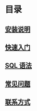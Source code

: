 # 目录

## [安装说明](setup.html)
## [快速入门](quick_start.html)
## [SQL 语法](sql.html)
## [常见问题](faq.html)
## [联系方式](contact.html)
